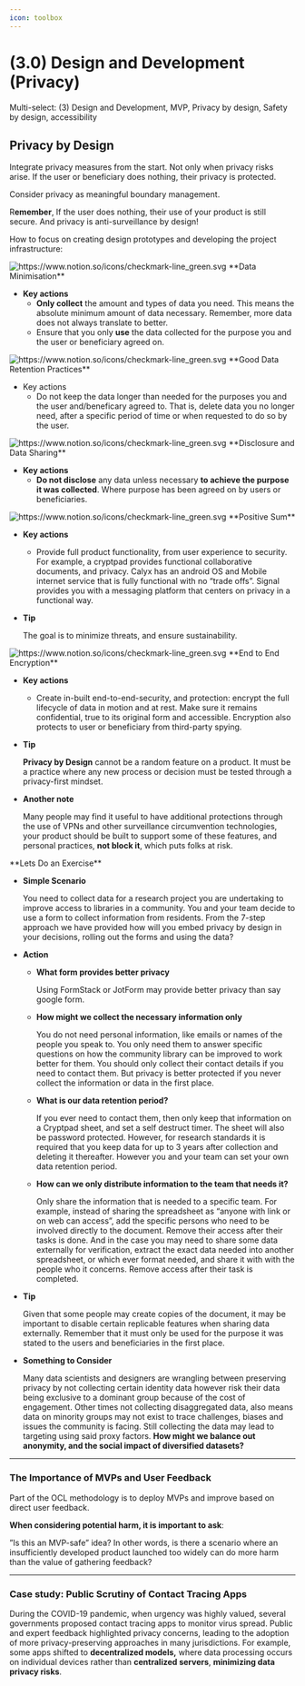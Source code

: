 ```yaml
---
icon: toolbox
---
```


# (3.0) Design and Development (Privacy)

Multi-select: (3) Design and Development, MVP, Privacy by design, Safety by design, accessibility

## Privacy by Design

Integrate privacy measures from the start. Not only when privacy risks arise. If the user or beneficiary does nothing, their privacy is protected.

Consider privacy as meaningful boundary management.

R**emember**, If the user does nothing, their use of your product is still secure. And privacy is anti-surveillance by design!

How to focus on creating design prototypes and developing the project infrastructure:

<img src="https://www.notion.so/icons/checkmark-line_green.svg" alt="https://www.notion.so/icons/checkmark-line_green.svg" data-size="line"> \*\*Data Minimisation\*\*

* **Key actions**
  * **Only collect** the amount and types of data you need. This means the absolute minimum amount of data necessary. Remember, more data does not always translate to better.
  * Ensure that you only **use** the data collected for the purpose you and the user or beneficiary agreed on.

<img src="https://www.notion.so/icons/checkmark-line_green.svg" alt="https://www.notion.so/icons/checkmark-line_green.svg" data-size="line"> \*\*Good Data Retention Practices\*\*

* Key actions
  * Do not keep the data longer than needed for the purposes you and the user and/beneficary agreed to. That is, delete data you no longer need, after a specific period of time or when requested to do so by the user.

<img src="https://www.notion.so/icons/checkmark-line_green.svg" alt="https://www.notion.so/icons/checkmark-line_green.svg" data-size="line"> \*\*Disclosure and Data Sharing\*\*

* **Key actions**
  * **Do not disclose** any data unless necessary **to achieve the purpose it was collected**. Where purpose has been agreed on by users or beneficiaries.

<img src="https://www.notion.so/icons/checkmark-line_green.svg" alt="https://www.notion.so/icons/checkmark-line_green.svg" data-size="line"> \*\*Positive Sum\*\*

* **Key actions**
  * Provide full product functionality, from user experience to security. For example, a cryptpad provides functional collaborative documents, and privacy. Calyx has an android OS and Mobile internet service that is fully functional with no “trade offs”. Signal provides you with a messaging platform that centers on privacy in a functional way.
*   **Tip**

    The goal is to minimize threats, and ensure sustainability.

<img src="https://www.notion.so/icons/checkmark-line_green.svg" alt="https://www.notion.so/icons/checkmark-line_green.svg" data-size="line"> \*\*End to End Encryption\*\*

* **Key actions**
  * Create in-built end-to-end-security, and protection: encrypt the full lifecycle of data in motion and at rest. Make sure it remains confidential, true to its original form and accessible. Encryption also protects to user or beneficiary from third-party spying.
*   **Tip**

    **Privacy by Design** cannot be a random feature on a product. It must be a practice where any new process or decision must be tested through a privacy-first mindset.
*   **Another note**

    Many people may find it useful to have additional protections through the use of VPNs and other surveillance circumvention technologies, your product should be built to support some of these features, and personal practices, **not block it**, which puts folks at risk.

&#x20;\*\*Lets Do an Exercise\*\*

*   **Simple Scenario**

    You need to collect data for a research project you are undertaking to improve access to libraries in a community. You and your team decide to use a form to collect information from residents. From the 7-step approach we have provided how will you embed privacy by design in your decisions, rolling out the forms and using the data?
* **Action**
  *   **What form provides better privacy**

      Using FormStack or JotForm may provide better privacy than say google form.
  *   **How might we collect the necessary information only**

      You do not need personal information, like emails or names of the people you speak to. You only need them to answer specific questions on how the community library can be improved to work better for them. You should only collect their contact details if you need to contact them. But privacy is better protected if you never collect the information or data in the first place.
  *   **What is our data retention period?**

      If you ever need to contact them, then only keep that information on a Cryptpad sheet, and set a self destruct timer. The sheet will also be password protected. However, for research standards it is required that you keep data for up to 3 years after collection and deleting it thereafter. However you and your team can set your own data retention period.
  *   **How can we only distribute information to the team that needs it?**

      Only share the information that is needed to a specific team. For example, instead of sharing the spreadsheet as “anyone with link or on web can access”, add the specific persons who need to be involved directly to the document. Remove their access after their tasks is done. And in the case you may need to share some data externally for verification, extract the exact data needed into another spreadsheet, or which ever format needed, and share it with with the people who it concerns. Remove access after their task is completed.
*   **Tip**

    Given that some people may create copies of the document, it may be important to disable certain replicable features when sharing data externally. Remember that it must only be used for the purpose it was stated to the users and beneficiaries in the first place.
*   **Something to Consider**

    Many data scientists and designers are wrangling between preserving privacy by not collecting certain identity data however risk their data being exclusive to a dominant group because of the cost of engagement. Other times not collecting disaggregated data, also means data on minority groups may not exist to trace challenges, biases and issues the community is facing. Still collecting the data may lead to targeting using said proxy factors. **How might we balance out anonymity, and the social impact of diversified datasets?**

***

### **The Importance of MVPs and User Feedback**

Part of the OCL methodology is to deploy MVPs and improve based on direct user feedback.

**When considering potential harm, it is important to ask**:

”Is this an MVP-safe” idea? In other words, is there a scenario where an insufficiently developed product launched too widely can do more harm than the value of gathering feedback?

***

### **Case study: Public Scrutiny of Contact Tracing Apps**

During the COVID-19 pandemic, when urgency was highly valued, several governments proposed contact tracing apps to monitor virus spread. Public and expert feedback highlighted privacy concerns, leading to the adoption of more privacy-preserving approaches in many jurisdictions. For example, some apps shifted to **decentralized models,** where data processing occurs on individual devices rather than **centralized servers**, **minimizing data privacy risks**.

